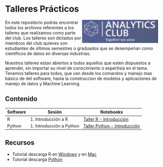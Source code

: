 # Talleres Prácticos

<img hight="250" width="250" alt="GIF" align="right" src="https://github.com/AnalyticsClub/AnalyticsClub/blob/main/AC_AZUL.PNG">

En este repositorio podrás encontrar todos los archivos referentes a los talleres que realizamos como parte del club. Los talleres son dictados por miembros del club quienes son estudiantes de últimos semestres o graduados que se desempeñan como científicos de datos en diversas industrias. 

Nuestros talleres estan abiertos a todos aquellos que esten dispuestos a aprender, sin importar su nivel de conocimiento o expertisia en el tema. Tenemos talleres para todos, que van desde los comandos y manejo mas básico de del software, hasta la construccion de modelos y aplicaciones de manejo de datos y Machine Learning.

## Contenido

<table>
  <thead>
    <tr>
      <th>Software</th>
      <th>Sesión</th>
      <th>Notebooks</th>
    </tr>
  </thead>
  <tbody>
    <tr>
      <td rowspan="1">R</td>
      <td>1. Introducción a R </td>
      <td><a href="https://github.com/AnalyticsClub/Talleres/blob/main/Taller%20R/Taller_R_notebook.html">Taller R - Introducción</a></td>
    </tr>
     <tr>
      <td rowspan="1">Python</td>
      <td>1. Introducción a Python </td>
      <td><a href="https://github.com/AnalyticsClub/Talleres/blob/main/Taller%20Python/Taller%20-%20Python%20B%C3%A1sico.ipynb">Taller Python - Introducción</a></td>
     </tr>
  </tbody>
</table>

## Recursos

* Tutorial descarga R en [Windows](https://medium.com/@GalarnykMichael/install-r-and-rstudio-on-windows-5f503f708027) y en [Mac](https://medium.com/@GalarnykMichael/install-r-and-rstudio-on-mac-e911606ce4f4)
* Tutorial descarga [Python](https://medium.com/@GalarnykMichael/install-python-anaconda-on-windows-2020-f8e188f9a63d)
